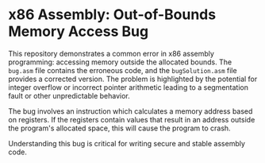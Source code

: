 # x86 Assembly: Out-of-Bounds Memory Access Bug

This repository demonstrates a common error in x86 assembly programming: accessing memory outside the allocated bounds.  The `bug.asm` file contains the erroneous code, and the `bugSolution.asm` file provides a corrected version.  The problem is highlighted by the potential for integer overflow or incorrect pointer arithmetic leading to a segmentation fault or other unpredictable behavior.

The bug involves an instruction which calculates a memory address based on registers.  If the registers contain values that result in an address outside the program's allocated space, this will cause the program to crash.

Understanding this bug is critical for writing secure and stable assembly code.